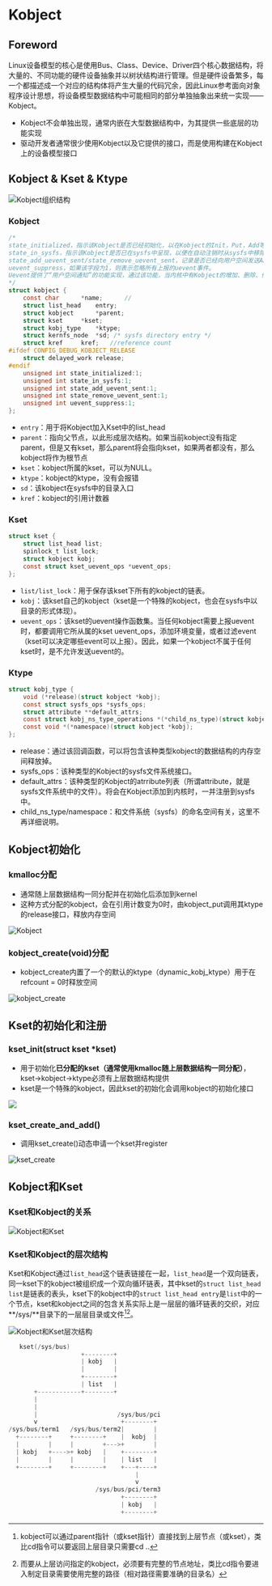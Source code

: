 # Kobject


## Foreword

Linux设备模型的核心是使用Bus、Class、Device、Driver四个核心数据结构，将大量的、不同功能的硬件设备抽象并以树状结构进行管理。但是硬件设备繁多，每一个都描述成一个对应的结构体将产生大量的代码冗余，因此Linux参考面向对象程序设计思想，将设备模型数据结构中可能相同的部分单独抽象出来统一实现——Kobject。

- Kobject不会单独出现，通常内嵌在大型数据结构中，为其提供一些底层的功能实现
- 驱动开发者通常很少使用Kobject以及它提供的接口，而是使用构建在Kobject上的设备模型接口

## Kobject & Kset & Ktype

![Kobject组织结构](驱动结构.png)

### Kobject

```c
/*
state_initialized，指示该Kobject是否已经初始化，以在Kobject的Init，Put，Add等操作时进行异常校验。
state_in_sysfs，指示该Kobject是否已在sysfs中呈现，以便在自动注销时从sysfs中移除。
state_add_uevent_sent/state_remove_uevent_sent，记录是否已经向用户空间发送ADD uevent，如果有，且没有发送remove uevent，则在自动注销时，补发REMOVE uevent，以便让用户空间正确处理。
uevent_suppress，如果该字段为1，则表示忽略所有上报的uevent事件。
Uevent提供了“用户空间通知”的功能实现，通过该功能，当内核中有Kobject的增加、删除、修改等动作时，会通知用户空间。
*/
struct kobject {
	const char		*name;		//
	struct list_head	entry;
	struct kobject		*parent;
	struct kset		*kset;
	struct kobj_type	*ktype;
	struct kernfs_node	*sd; /* sysfs directory entry */
	struct kref		kref;	//reference count
#ifdef CONFIG_DEBUG_KOBJECT_RELEASE
	struct delayed_work	release;
#endif
	unsigned int state_initialized:1;
	unsigned int state_in_sysfs:1;
	unsigned int state_add_uevent_sent:1;
	unsigned int state_remove_uevent_sent:1;
	unsigned int uevent_suppress:1;
};
```

- `entry`：用于将Kobject加入Kset中的list_head
- `parent`：指向父节点，以此形成层次结构。如果当前kobject没有指定parent，但是又有kset，那么parent将会指向kset，如果两者都没有，那么kobject将作为根节点
- `kset`：kobject所属的kset，可以为NULL。
- `ktype`：kobject的ktype，没有会报错
- `sd`：该kobject在sysfs中的目录入口
- `kref`：kobject的引用计数器

### Kset

```c
struct kset {
	struct list_head list;
    spinlock_t list_lock;
	struct kobject kobj;
	const struct kset_uevent_ops *uevent_ops;
};
```

- `list/list_lock`：用于保存该kset下所有的kobject的链表。
- `kobj`：该kset自己的kobject（kset是一个特殊的kobject，也会在sysfs中以目录的形式体现）。
- `uevent_ops`：该kset的uevent操作函数集。当任何kobject需要上报uevent时，都要调用它所从属的kset uevent_ops，添加环境变量，或者过滤event（kset可以决定哪些event可以上报）。因此，如果一个kobject不属于任何kset时，是不允许发送uevent的。

### Ktype

```c
struct kobj_type {
	void (*release)(struct kobject *kobj);
	const struct sysfs_ops *sysfs_ops;
	struct attribute **default_attrs;
	const struct kobj_ns_type_operations *(*child_ns_type)(struct kobject *kobj);
	const void *(*namespace)(struct kobject *kobj);
};
```

- release：通过该回调函数，可以将包含该种类型kobject的数据结构的内存空间释放掉。
- sysfs_ops：该种类型的Kobject的sysfs文件系统接口。
- default_attrs：该种类型的Kobject的atrribute列表（所谓attribute，就是sysfs文件系统中的文件）。将会在Kobject添加到内核时，一并注册到sysfs中。
- child_ns_type/namespace：和文件系统（sysfs）的命名空间有关，这里不再详细说明。

## Kobject初始化

### kmalloc分配

- 通常随上层数据结构一同分配并在初始化后添加到kernel
- 这种方式分配的kobject，会在引用计数变为0时，由kobject_put调用其ktype的release接口，释放内存空间

![Kobject](Kobject.png)

### kobject_create(void)分配

- kobject_create内置了一个的默认的ktype（dynamic_kobj_ktype）用于在refcount = 0时释放空间

![kobject_create](kobject_create.png)

## Kset的初始化和注册

### kset_init(struct kset *kset)

- 用于初始化**已分配的kset（通常使用kmalloc随上层数据结构一同分配）**，kset->kobject->ktype必须有上层数据结构提供
- kset是一个特殊的kobject，因此kset的初始化会调用kobject的初始化接口

![](Kset.png)

### kset_create_and_add()

- 调用kset_create()动态申请一个kset并register

![kset_create](kset_create.png)

## Kobject和Kset

### Kset和Kobject的关系

![Kobject和Kset](Kobject和Kset.png)



### Kset和Kobject的层次结构

Kset和Kobject通过`list_head`这个链表链接在一起，`list_head`是一个双向链表，同一kset下的kobject被组织成一个双向循环链表，其中kset的`struct list_head list`是链表的表头，kset下的kobject中的`struct list_head entry`是`list`中的一个节点，kset和kobject之间的包含关系实际上是一层层的循环链表的交织，对应**/sys/**目录下的一层层目录或文件[^1][^2]。

![Kobject和Kset层次结构](Kobject和Kset层次结构.png)

```c
   kset(/sys/bus)
                    +--------+
                    | kobj   |
                    |        |
                    +--------+
                    | list   |
       +------------+--------+
       |
       |
       |                      /sys/bus/pci
       v                       +--------+
/sys/bus/term1   /sys/bus/term2|        |
  +--------+     +--------+    |  kobj  |
  |        |     |        +--->+        |
  | kobj   +---->+ kobj   |    +--------+
  |        |     |        |    | list   |
  +--------+     +--------+    +---+----+
                                   |
                                   v
                        /sys/bus/pci/term3
                               +--------+
                               | kobj   |
                               +--------+
```



[^1]: kobject可以通过parent指针（或kset指针）直接找到上层节点（或kset），类比cd指令可以要返回上层目录只需要cd ..

[^2]: 而要从上层访问指定的kobject，必须要有完整的节点地址，类比cd指令要进入制定目录需要使用完整的路径（相对路径需要准确的目录名）